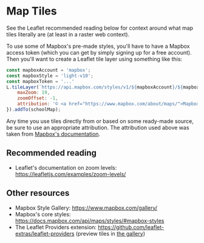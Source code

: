 # Map Tiles

See the Leaflet recommended reading below for context around what map tiles literally are (at least in a raster web context).

To use some of Mapbox's pre-made styles, you'll have to have a Mapbox access token (which you can get by simply signing up for a free account). Then you'll want to create a Leaflet tile layer using something like this:

```js
const mapboxAccount = 'mapbox';
const mapboxStyle = 'light-v10';
const mapboxToken = '...'
L.tileLayer(`https://api.mapbox.com/styles/v1/${mapboxAccount}/${mapboxStyle}/tiles/512/{z}/{x}/{y}@2x?access_token=${mapboxToken}`, {
    maxZoom: 19,
    zoomOffset: -1,
    attribution: '© <a href="https://www.mapbox.com/about/maps/">Mapbox</a> © <a href="http://www.openstreetmap.org/copyright">OpenStreetMap</a> <strong><a href="https://www.mapbox.com/map-feedback/" target="_blank">Improve this map</a></strong>',
}).addTo(schoolMap);
```

Any time you use tiles directly from or based on some ready-made source, be sure to use an appropriate attribution. The attribution used above was taken from [Mapbox's documentation](https://docs.mapbox.com/help/getting-started/attribution/#other-mapping-frameworks).

## Recommended reading
* Leaflet's documentation on zoom levels: https://leafletjs.com/examples/zoom-levels/

## Other resources
* Mapbox Style Gallery: https://www.mapbox.com/gallery/
* Mapbox's core styles: https://docs.mapbox.com/api/maps/styles/#mapbox-styles
* The Leaflet Providers extension: https://github.com/leaflet-extras/leaflet-providers (preview tiles in [the gallery](http://leaflet-extras.github.io/leaflet-providers/preview/index.html))
